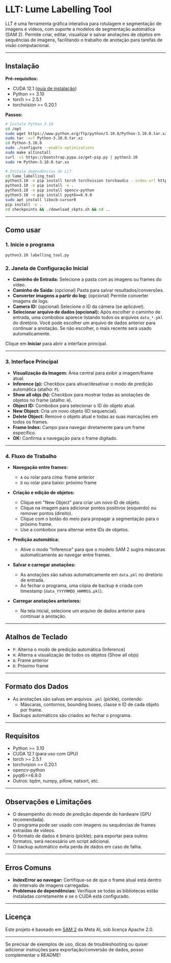 # LLT: Lume Labelling Tool

LLT é uma ferramenta gráfica interativa para rotulagem e segmentação de imagens e vídeos, com suporte a modelos de segmentação automática (SAM 2). Permite criar, editar, visualizar e salvar anotações de objetos em sequências de imagens, facilitando o trabalho de anotação para tarefas de visão computacional.

---

## Instalação

**Pré-requisitos:**
- CUDA 12.1 ([guia de instalação](https://github.com/LumeRobotics/docs/blob/main/Installations/instaling_CUDA_12.1.md))
- Python >= 3.10
- torch >= 2.5.1
- torchvision >= 0.20.1

**Passos:**

```bash
# Instale Python 3.10
cd /opt
sudo wget https://www.python.org/ftp/python/3.10.0/Python-3.10.0.tar.xz
sudo tar -xvf Python-3.10.0.tar.xz
cd Python-3.10.0
sudo ./configure --enable-optimizations
sudo make altinstall
curl -sS https://bootstrap.pypa.io/get-pip.py | python3.10
sudo rm Python-3.10.0.tar.xz

# Instale dependências do LLT
cd lume_labelling_tool
python3.10 -m pip install torch torchvision torchaudio --index-url https://download.pytorch.org/whl/cu121
python3.10 -m pip install -e .
python3.10 -m pip install opencv-python
python3.10 -m pip install pyqt6==6.9.0
sudo apt install libxcb-cursor0
pip install -e .
cd checkpoints && ./download_ckpts.sh && cd ..
```

---

## Como usar

### 1. Inicie o programa

```bash
python3.10 labelling_tool.py
```

### 2. Janela de Configuração Inicial

- **Caminho de Entrada:** Selecione a pasta com as imagens ou frames do vídeo.
- **Caminho de Saída:** (opcional) Pasta para salvar resultados/conversões.
- **Converter imagens a partir do log:** (opcional) Permite converter imagens de logs.
- **Camera ID:** (opcional) Selecione o ID da câmera (se aplicável).
- **Selecionar arquivo de dados (opcional):** Após escolher o caminho de entrada, uma combobox aparece listando todos os arquivos `data_*.pkl` do diretório. Você pode escolher um arquivo de dados anterior para continuar a anotação. Se não escolher, o mais recente será usado automaticamente.

Clique em **Iniciar** para abrir a interface principal.

---

### 3. Interface Principal

- **Visualização da Imagem:** Área central para exibir a imagem/frame atual.
- **Inference (p):** Checkbox para ativar/desativar o modo de predição automática (atalho: `P`).
- **Show all objs (h):** Checkbox para mostrar todas as anotações de objetos no frame (atalho: `H`).
- **Object ID:** Combobox para selecionar o ID do objeto atual.
- **New Object:** Cria um novo objeto (ID sequencial).
- **Delete Object:** Remove o objeto atual e todas as suas marcações em todos os frames.
- **Frame Index:** Campo para navegar diretamente para um frame específico.
- **OK:** Confirma a navegação para o frame digitado.

---

### 4. Fluxo de Trabalho

- **Navegação entre frames:**  
  - `A` ou rolar para cima: frame anterior  
  - `D` ou rolar para baixo: próximo frame

- **Criação e edição de objetos:**  
  - Clique em "New Object" para criar um novo ID de objeto.
  - Clique na imagem para adicionar pontos positivos (esquerdo) ou remover pontos (direito).
  - Clique com o botão do meio para propagar a segmentação para o próximo frame.
  - Use a combobox para alternar entre IDs de objetos.

- **Predição automática:**  
  - Ative o modo "Inference" para que o modelo SAM 2 sugira máscaras automaticamente ao navegar entre frames.

- **Salvar e carregar anotações:**  
  - As anotações são salvas automaticamente em `data.pkl` no diretório de entrada.
  - Ao fechar o programa, uma cópia de backup é criada com timestamp (`data_YYYYMMDD_HHMMSS.pkl`).

- **Carregar anotações anteriores:**  
  - Na tela inicial, selecione um arquivo de dados anterior para continuar a anotação.

---

## Atalhos de Teclado

- `P`: Alterna o modo de predição automática (Inference)
- `H`: Alterna a visualização de todos os objetos (Show all objs)
- `A`: Frame anterior
- `D`: Próximo frame

---

## Formato dos Dados

- As anotações são salvas em arquivos `.pkl` (pickle), contendo:
  - Máscaras, contornos, bounding boxes, classe e ID de cada objeto por frame.
- Backups automáticos são criados ao fechar o programa.

---

## Requisitos

- Python >= 3.10
- CUDA 12.1 (para uso com GPU)
- torch >= 2.5.1
- torchvision >= 0.20.1
- opencv-python
- pyqt6==6.9.0
- Outros: tqdm, numpy, pillow, natsort, etc.

---

## Observações e Limitações

- O desempenho do modo de predição depende do hardware (GPU recomendada).
- O programa pode ser usado com imagens ou sequências de frames extraídas de vídeos.
- O formato de dados é binário (pickle); para exportar para outros formatos, será necessário um script adicional.
- O backup automático evita perda de dados em caso de falha.

---

## Erros Comuns

- **IndexError ao navegar:** Certifique-se de que o frame atual está dentro do intervalo de imagens carregadas.
- **Problemas de dependências:** Verifique se todas as bibliotecas estão instaladas corretamente e se o CUDA está configurado.

---

## Licença

Este projeto é baseado em [SAM 2](https://github.com/facebookresearch/sam2) da Meta AI, sob licença Apache 2.0.

---

Se precisar de exemplos de uso, dicas de troubleshooting ou quiser adicionar instruções para exportação/conversão de dados, posso complementar o README!
